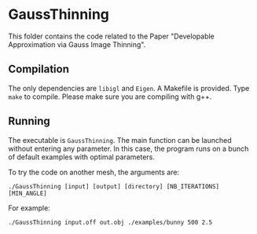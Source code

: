 # GaussThinning

This folder contains the code related to the Paper "Developable Approximation via Gauss Image Thinning". 

## Compilation

The only dependencies are `libigl` and `Eigen`. A Makefile is provided. Type `make` to compile. Please make sure you are compiling with g++.

## Running

The executable is `GaussThinning`. The main function can be launched without entering any parameter. In this case, the program runs on a bunch of default examples with optimal parameters.

To try the code on another mesh, the arguments are:

`./GaussThinning [input] [output] [directory] [NB_ITERATIONS] [MIN_ANGLE]`

For example:


`./GaussThinning input.off out.obj ./examples/bunny 500 2.5`
